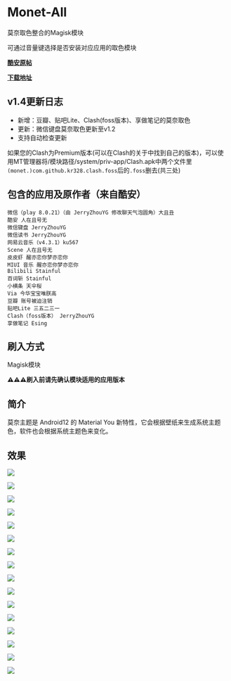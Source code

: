 # Monet-All

莫奈取色整合的Magisk模块

可通过音量键选择是否安装对应应用的取色模块

**[酷安原帖](https://monet.jerryz.com.cn/coolapk)**

**[下载地址](https://monet.jerryz.com.cn/Monet-All.zip)**

## v1.4更新日志
 - 新增：豆瓣、贴吧Lite、Clash(foss版本)、享做笔记的莫奈取色
 - 更新：微信键盘莫奈取色更新至v1.2
 - 支持自动检查更新
 
如果您的Clash为Premium版本(可以在Clash的关于中找到自己的版本)，可以使用MT管理器将/模块路径/system/priv-app/Clash.apk中两个文件里`(monet.)com.github.kr328.clash.foss`后的`.foss`删去(共三处)

## 包含的应用及原作者（来自酷安）
```
微信（play 8.0.21）（由 JerryZhouYG 修改聊天气泡圆角）大且丑
酷安 人在且号无
微信键盘 JerryZhouYG
微信读书 JerryZhouYG
网易云音乐（v4.3.1）ku567
Scene 人在且号无
皮皮虾 醒亦恋你梦亦恋你
MIUI 音乐 醒亦恋你梦亦恋你
Bilibili Stainful
百词斩 Stainful
小横条 天伞桜
Via 今华宝宝唯朕高
豆瓣 账号被迫注销
贴吧Lite 三五二三一
Clash（foss版本） JerryZhouYG
享做笔记 Esing
```

## 刷入方式
Magisk模块

**⚠️⚠️⚠️刷入前请先确认模块适用的应用版本**

## 简介
莫奈主题是 Android12 的 Material You 新特性，它会根据壁纸来生成系统主题色，软件也会根据系统主题色来变化。

## 效果
![](https://monet.jerryz.com.cn/resources/1.png)

![](https://monet.jerryz.com.cn/resources/2.png)

![](https://monet.jerryz.com.cn/resources/3.png)

![](https://monet.jerryz.com.cn/resources/4.png)

![](https://monet.jerryz.com.cn/resources/5.png)

![](https://monet.jerryz.com.cn/resources/6.png)

![](https://monet.jerryz.com.cn/resources/7.png)

![](https://monet.jerryz.com.cn/resources/8.png)

![](https://monet.jerryz.com.cn/resources/9.png)

![](https://monet.jerryz.com.cn/resources/10.png)

![](https://monet.jerryz.com.cn/resources/11.png)

![](https://monet.jerryz.com.cn/resources/12.png)

![](https://monet.jerryz.com.cn/resources/13.png)

![](https://monet.jerryz.com.cn/resources/14.png)

![](https://monet.jerryz.com.cn/resources/15.png)

![](https://monet.jerryz.com.cn/resources/16.png)
